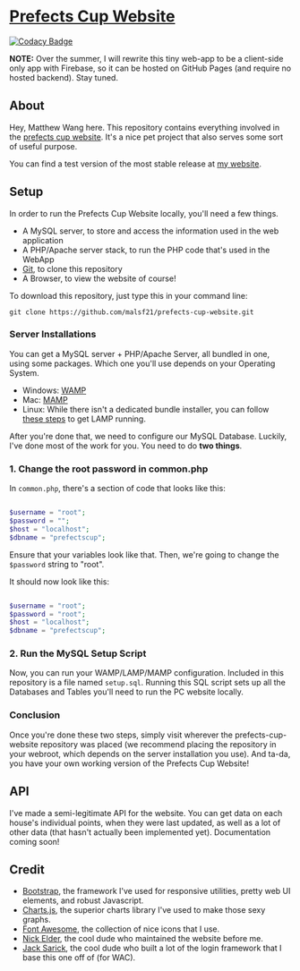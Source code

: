 # [Prefects Cup Website](https://pc.ucc.on.ca)

[![Codacy Badge](https://api.codacy.com/project/badge/Grade/f9473ed506154df0bca43ed9b1ec9e28)](https://www.codacy.com/app/malsf21/prefects-cup-website?utm_source=github.com&utm_medium=referral&utm_content=malsf21/prefects-cup-website&utm_campaign=badger)

**NOTE:** Over the summer, I will rewrite this tiny web-app to be a client-side only app with Firebase, so it can be hosted on GitHub Pages (and require no hosted backend). Stay tuned.

## About
Hey, Matthew Wang here. This repository contains everything involved in the [prefects cup website](https://pc.ucc.on.ca). It's a nice pet project that also serves some sort of useful purpose.

You can find a test version of the most stable release at [my website](http://matthewwang.me/pc).

## Setup

In order to run the Prefects Cup Website locally, you'll need a few things.

* A MySQL server, to store and access the information used in the web application
* A PHP/Apache server stack, to run the PHP code that's used in the WebApp
* [Git](https://git-scm.com/), to clone this repository
* A Browser, to view the website of course!

To download this repository, just type this in your command line:

```
git clone https://github.com/malsf21/prefects-cup-website.git
```

### Server Installations

You can get a MySQL server + PHP/Apache Server, all bundled in one, using some packages. Which one you'll use depends on your Operating System.

* Windows: [WAMP](http://www.wampserver.com/en/)
* Mac: [MAMP](https://www.mamp.info/en/)
* Linux: While there isn't a dedicated bundle installer, you can follow [these steps](https://www.digitalocean.com/community/tutorials/how-to-install-linux-apache-mysql-php-lamp-stack-on-ubuntu) to get LAMP running.

After you're done that, we need to configure our MySQL Database. Luckily, I've done most of the work for you. You need to do **two things**.

### 1. Change the root password in common.php

In `common.php`, there's a section of code that looks like this:

```php

$username = "root";
$password = "";
$host = "localhost";
$dbname = "prefectscup";

```

Ensure that your variables look like that. Then, we're going to change the `$password` string to "root".

It should now look like this:

```php

$username = "root";
$password = "root";
$host = "localhost";
$dbname = "prefectscup";

```

### 2. Run the MySQL Setup Script

Now, you can run your WAMP/LAMP/MAMP configuration. Included in this repository is a file named `setup.sql`. Running this SQL script sets up all the Databases and Tables you'll need to run the PC website locally.

### Conclusion

Once you're done these two steps, simply visit wherever the prefects-cup-website repository was placed (we recommend placing the repository in your webroot, which depends on the server installation you use). And ta-da, you have your own working version of the Prefects Cup Website!


## API
I've made a semi-legitimate API for the website. You can get data on each house's individual points, when they were last updated, as well as a lot of other data (that hasn't actually been implemented yet). Documentation coming soon!

## Credit
* [Bootstrap](http://getbootstrap.com), the framework I've used for responsive utilities, pretty web UI elements, and robust Javascript.
* [Charts.js](http://www.chartjs.org/), the superior charts library I've used to make those sexy graphs.
* [Font Awesome](https://fortawesome.github.io), the collection of nice icons that I use.
* [Nick Elder](http://elder.ca), the cool dude who maintained the website before me.
* [Jack Sarick](http://sarick.tech), the cool dude who built a lot of the login framework that I base this one off of (for WAC).
